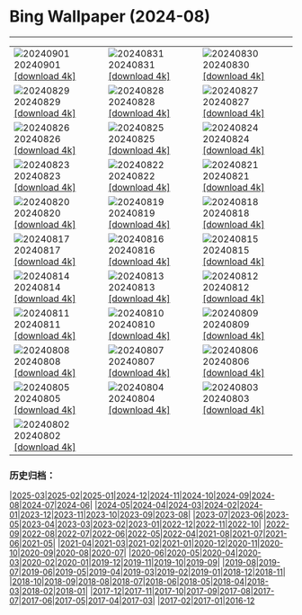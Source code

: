 # Bing Wallpaper (2024-08)
**************

<table><tr><td><img class="wallpaper" src="https://www.bing.com/th?id=OHR.DjanetAlgeria_FR-CA6148111657_1920x1080.jpg" alt="20240901"> 20240901 <a class="wallpaper_link" href="https://www.bing.com/th?id=OHR.DjanetAlgeria_FR-CA6148111657_UHD.jpg">[download 4k]</a></td><td><img class="wallpaper" src="https://www.bing.com/th?id=OHR.WhaleSharkDay_FR-CA4814145075_1920x1080.jpg" alt="20240831"> 20240831 <a class="wallpaper_link" href="https://www.bing.com/th?id=OHR.WhaleSharkDay_FR-CA4814145075_UHD.jpg">[download 4k]</a></td><td><img class="wallpaper" src="https://www.bing.com/th?id=OHR.CastellfollitSpain_FR-CA4493934035_1920x1080.jpg" alt="20240830"> 20240830 <a class="wallpaper_link" href="https://www.bing.com/th?id=OHR.CastellfollitSpain_FR-CA4493934035_UHD.jpg">[download 4k]</a></td></tr><tr><td><img class="wallpaper" src="https://www.bing.com/th?id=OHR.ParalympicsParis_FR-CA9935510604_1920x1080.jpg" alt="20240829"> 20240829 <a class="wallpaper_link" href="https://www.bing.com/th?id=OHR.ParalympicsParis_FR-CA9935510604_UHD.jpg">[download 4k]</a></td><td><img class="wallpaper" src="https://www.bing.com/th?id=OHR.YoungCaiman_FR-CA6707841847_1920x1080.jpg" alt="20240828"> 20240828 <a class="wallpaper_link" href="https://www.bing.com/th?id=OHR.YoungCaiman_FR-CA6707841847_UHD.jpg">[download 4k]</a></td><td><img class="wallpaper" src="https://www.bing.com/th?id=OHR.PalmyraAtoll_FR-CA6386990840_1920x1080.jpg" alt="20240827"> 20240827 <a class="wallpaper_link" href="https://www.bing.com/th?id=OHR.PalmyraAtoll_FR-CA6386990840_UHD.jpg">[download 4k]</a></td></tr><tr><td><img class="wallpaper" src="https://www.bing.com/th?id=OHR.SwiftcurrentLake_FR-CA5079501446_1920x1080.jpg" alt="20240826"> 20240826 <a class="wallpaper_link" href="https://www.bing.com/th?id=OHR.SwiftcurrentLake_FR-CA5079501446_UHD.jpg">[download 4k]</a></td><td><img class="wallpaper" src="https://www.bing.com/th?id=OHR.KatahdinWoods_FR-CA5672777513_1920x1080.jpg" alt="20240825"> 20240825 <a class="wallpaper_link" href="https://www.bing.com/th?id=OHR.KatahdinWoods_FR-CA5672777513_UHD.jpg">[download 4k]</a></td><td><img class="wallpaper" src="https://www.bing.com/th?id=OHR.PrasatPhanom_FR-CA7175682898_1920x1080.jpg" alt="20240824"> 20240824 <a class="wallpaper_link" href="https://www.bing.com/th?id=OHR.PrasatPhanom_FR-CA7175682898_UHD.jpg">[download 4k]</a></td></tr><tr><td><img class="wallpaper" src="https://www.bing.com/th?id=OHR.OceanCityMD_FR-CA0021472787_1920x1080.jpg" alt="20240823"> 20240823 <a class="wallpaper_link" href="https://www.bing.com/th?id=OHR.OceanCityMD_FR-CA0021472787_UHD.jpg">[download 4k]</a></td><td><img class="wallpaper" src="https://www.bing.com/th?id=OHR.NazcaBooby_FR-CA9861813590_1920x1080.jpg" alt="20240822"> 20240822 <a class="wallpaper_link" href="https://www.bing.com/th?id=OHR.NazcaBooby_FR-CA9861813590_UHD.jpg">[download 4k]</a></td><td><img class="wallpaper" src="https://www.bing.com/th?id=OHR.TetonSunrise_FR-CA9634398524_1920x1080.jpg" alt="20240821"> 20240821 <a class="wallpaper_link" href="https://www.bing.com/th?id=OHR.TetonSunrise_FR-CA9634398524_UHD.jpg">[download 4k]</a></td></tr><tr><td><img class="wallpaper" src="https://www.bing.com/th?id=OHR.TwoPuffins_FR-CA3198296112_1920x1080.jpg" alt="20240820"> 20240820 <a class="wallpaper_link" href="https://www.bing.com/th?id=OHR.TwoPuffins_FR-CA3198296112_UHD.jpg">[download 4k]</a></td><td><img class="wallpaper" src="https://www.bing.com/th?id=OHR.HuntingtonBeach_FR-CA9451571426_1920x1080.jpg" alt="20240819"> 20240819 <a class="wallpaper_link" href="https://www.bing.com/th?id=OHR.HuntingtonBeach_FR-CA9451571426_UHD.jpg">[download 4k]</a></td><td><img class="wallpaper" src="https://www.bing.com/th?id=OHR.AlfanzinaLighthouse_FR-CA6758531395_1920x1080.jpg" alt="20240818"> 20240818 <a class="wallpaper_link" href="https://www.bing.com/th?id=OHR.AlfanzinaLighthouse_FR-CA6758531395_UHD.jpg">[download 4k]</a></td></tr><tr><td><img class="wallpaper" src="https://www.bing.com/th?id=OHR.CNE2024_FR-CA3077002584_1920x1080.jpg" alt="20240817"> 20240817 <a class="wallpaper_link" href="https://www.bing.com/th?id=OHR.CNE2024_FR-CA3077002584_UHD.jpg">[download 4k]</a></td><td><img class="wallpaper" src="https://www.bing.com/th?id=OHR.HangCave_FR-CA6512887337_1920x1080.jpg" alt="20240816"> 20240816 <a class="wallpaper_link" href="https://www.bing.com/th?id=OHR.HangCave_FR-CA6512887337_UHD.jpg">[download 4k]</a></td><td><img class="wallpaper" src="https://www.bing.com/th?id=OHR.WatarrkaLizard_FR-CA6361686885_1920x1080.jpg" alt="20240815"> 20240815 <a class="wallpaper_link" href="https://www.bing.com/th?id=OHR.WatarrkaLizard_FR-CA6361686885_UHD.jpg">[download 4k]</a></td></tr><tr><td><img class="wallpaper" src="https://www.bing.com/th?id=OHR.DugiOtokCroatia_FR-CA6202299977_1920x1080.jpg" alt="20240814"> 20240814 <a class="wallpaper_link" href="https://www.bing.com/th?id=OHR.DugiOtokCroatia_FR-CA6202299977_UHD.jpg">[download 4k]</a></td><td><img class="wallpaper" src="https://www.bing.com/th?id=OHR.ElephantsAmboseli_FR-CA6073879669_1920x1080.jpg" alt="20240813"> 20240813 <a class="wallpaper_link" href="https://www.bing.com/th?id=OHR.ElephantsAmboseli_FR-CA6073879669_UHD.jpg">[download 4k]</a></td><td><img class="wallpaper" src="https://www.bing.com/th?id=OHR.TofinoVancouver_FR-CA4474347930_1920x1080.jpg" alt="20240812"> 20240812 <a class="wallpaper_link" href="https://www.bing.com/th?id=OHR.TofinoVancouver_FR-CA4474347930_UHD.jpg">[download 4k]</a></td></tr><tr><td><img class="wallpaper" src="https://www.bing.com/th?id=OHR.JoshuaTreeNP_FR-CA4221882984_1920x1080.jpg" alt="20240811"> 20240811 <a class="wallpaper_link" href="https://www.bing.com/th?id=OHR.JoshuaTreeNP_FR-CA4221882984_UHD.jpg">[download 4k]</a></td><td><img class="wallpaper" src="https://www.bing.com/th?id=OHR.IncaRuinPeru_FR-CA4062483772_1920x1080.jpg" alt="20240810"> 20240810 <a class="wallpaper_link" href="https://www.bing.com/th?id=OHR.IncaRuinPeru_FR-CA4062483772_UHD.jpg">[download 4k]</a></td><td><img class="wallpaper" src="https://www.bing.com/th?id=OHR.SpottedOwlet_FR-CA8471413078_1920x1080.jpg" alt="20240809"> 20240809 <a class="wallpaper_link" href="https://www.bing.com/th?id=OHR.SpottedOwlet_FR-CA8471413078_UHD.jpg">[download 4k]</a></td></tr><tr><td><img class="wallpaper" src="https://www.bing.com/th?id=OHR.MichiganLighthouse_FR-CA8319684656_1920x1080.jpg" alt="20240808"> 20240808 <a class="wallpaper_link" href="https://www.bing.com/th?id=OHR.MichiganLighthouse_FR-CA8319684656_UHD.jpg">[download 4k]</a></td><td><img class="wallpaper" src="https://www.bing.com/th?id=OHR.MolokiniHawaii_FR-CA8069183271_1920x1080.jpg" alt="20240807"> 20240807 <a class="wallpaper_link" href="https://www.bing.com/th?id=OHR.MolokiniHawaii_FR-CA8069183271_UHD.jpg">[download 4k]</a></td><td><img class="wallpaper" src="https://www.bing.com/th?id=OHR.HertfordshireLavender_FR-CA7927832263_1920x1080.jpg" alt="20240806"> 20240806 <a class="wallpaper_link" href="https://www.bing.com/th?id=OHR.HertfordshireLavender_FR-CA7927832263_UHD.jpg">[download 4k]</a></td></tr><tr><td><img class="wallpaper" src="https://www.bing.com/th?id=OHR.GimignanoTuscany_FR-CA7468650523_1920x1080.jpg" alt="20240805"> 20240805 <a class="wallpaper_link" href="https://www.bing.com/th?id=OHR.GimignanoTuscany_FR-CA7468650523_UHD.jpg">[download 4k]</a></td><td><img class="wallpaper" src="https://www.bing.com/th?id=OHR.WulongKarst_FR-CA7306306659_1920x1080.jpg" alt="20240804"> 20240804 <a class="wallpaper_link" href="https://www.bing.com/th?id=OHR.WulongKarst_FR-CA7306306659_UHD.jpg">[download 4k]</a></td><td><img class="wallpaper" src="https://www.bing.com/th?id=OHR.GeesefamilyBanff_FR-CA7121100228_1920x1080.jpg" alt="20240803"> 20240803 <a class="wallpaper_link" href="https://www.bing.com/th?id=OHR.GeesefamilyBanff_FR-CA7121100228_UHD.jpg">[download 4k]</a></td></tr><tr><td><img class="wallpaper" src="https://www.bing.com/th?id=OHR.KaptaiLake_FR-CA6950833575_1920x1080.jpg" alt="20240802"> 20240802 <a class="wallpaper_link" href="https://www.bing.com/th?id=OHR.KaptaiLake_FR-CA6950833575_UHD.jpg">[download 4k]</a></td><td></td><td></td></tr></table>

### 历史归档：

|[2025-03](/../2025-03/2025-03.md)|[2025-02](/../2025-02/2025-02.md)|[2025-01](/../2025-01/2025-01.md)|[2024-12](/../2024-12/2024-12.md)|[2024-11](/../2024-11/2024-11.md)|[2024-10](/../2024-10/2024-10.md)|[2024-09](/../2024-09/2024-09.md)|[2024-08](/2024-08.md)|[2024-07](/../2024-07/2024-07.md)|[2024-06](/../2024-06/2024-06.md)|
|[2024-05](/../2024-05/2024-05.md)|[2024-04](/../2024-04/2024-04.md)|[2024-03](/../2024-03/2024-03.md)|[2024-02](/../2024-02/2024-02.md)|[2024-01](/../2024-01/2024-01.md)|[2023-12](/../2023-12/2023-12.md)|[2023-11](/../2023-11/2023-11.md)|[2023-10](/../2023-10/2023-10.md)|[2023-09](/../2023-09/2023-09.md)|[2023-08](/../2023-08/2023-08.md)|
|[2023-07](/../2023-07/2023-07.md)|[2023-06](/../2023-06/2023-06.md)|[2023-05](/../2023-05/2023-05.md)|[2023-04](/../2023-04/2023-04.md)|[2023-03](/../2023-03/2023-03.md)|[2023-02](/../2023-02/2023-02.md)|[2023-01](/../2023-01/2023-01.md)|[2022-12](/../2022-12/2022-12.md)|[2022-11](/../2022-11/2022-11.md)|[2022-10](/../2022-10/2022-10.md)|
|[2022-09](/../2022-09/2022-09.md)|[2022-08](/../2022-08/2022-08.md)|[2022-07](/../2022-07/2022-07.md)|[2022-06](/../2022-06/2022-06.md)|[2022-05](/../2022-05/2022-05.md)|[2022-04](/../2022-04/2022-04.md)|[2021-08](/../2021-08/2021-08.md)|[2021-07](/../2021-07/2021-07.md)|[2021-06](/../2021-06/2021-06.md)|[2021-05](/../2021-05/2021-05.md)|
|[2021-04](/../2021-04/2021-04.md)|[2021-03](/../2021-03/2021-03.md)|[2021-02](/../2021-02/2021-02.md)|[2021-01](/../2021-01/2021-01.md)|[2020-12](/../2020-12/2020-12.md)|[2020-11](/../2020-11/2020-11.md)|[2020-10](/../2020-10/2020-10.md)|[2020-09](/../2020-09/2020-09.md)|[2020-08](/../2020-08/2020-08.md)|[2020-07](/../2020-07/2020-07.md)|
|[2020-06](/../2020-06/2020-06.md)|[2020-05](/../2020-05/2020-05.md)|[2020-04](/../2020-04/2020-04.md)|[2020-03](/../2020-03/2020-03.md)|[2020-02](/../2020-02/2020-02.md)|[2020-01](/../2020-01/2020-01.md)|[2019-12](/../2019-12/2019-12.md)|[2019-11](/../2019-11/2019-11.md)|[2019-10](/../2019-10/2019-10.md)|[2019-09](/../2019-09/2019-09.md)|
|[2019-08](/../2019-08/2019-08.md)|[2019-07](/../2019-07/2019-07.md)|[2019-06](/../2019-06/2019-06.md)|[2019-05](/../2019-05/2019-05.md)|[2019-04](/../2019-04/2019-04.md)|[2019-03](/../2019-03/2019-03.md)|[2019-02](/../2019-02/2019-02.md)|[2019-01](/../2019-01/2019-01.md)|[2018-12](/../2018-12/2018-12.md)|[2018-11](/../2018-11/2018-11.md)|
|[2018-10](/../2018-10/2018-10.md)|[2018-09](/../2018-09/2018-09.md)|[2018-08](/../2018-08/2018-08.md)|[2018-07](/../2018-07/2018-07.md)|[2018-06](/../2018-06/2018-06.md)|[2018-05](/../2018-05/2018-05.md)|[2018-04](/../2018-04/2018-04.md)|[2018-03](/../2018-03/2018-03.md)|[2018-02](/../2018-02/2018-02.md)|[2018-01](/../2018-01/2018-01.md)|
|[2017-12](/../2017-12/2017-12.md)|[2017-11](/../2017-11/2017-11.md)|[2017-10](/../2017-10/2017-10.md)|[2017-09](/../2017-09/2017-09.md)|[2017-08](/../2017-08/2017-08.md)|[2017-07](/../2017-07/2017-07.md)|[2017-06](/../2017-06/2017-06.md)|[2017-05](/../2017-05/2017-05.md)|[2017-04](/../2017-04/2017-04.md)|[2017-03](/../2017-03/2017-03.md)|
|[2017-02](/../2017-02/2017-02.md)|[2017-01](/../2017-01/2017-01.md)|[2016-12](/../2016-12/2016-12.md)